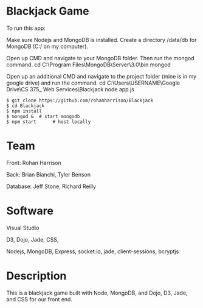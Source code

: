 # Blackjack Game
To run this app:

Make sure Nodejs and MongoDB is installed.
Create a directory /data/db for MongoDB (C:/ on my computer).

Open up CMD and navigate to your MongoDB folder. Then run the mongod command. 
cd C:\Program Files\MongoDB\Server\3.0\bin
mongod

Open up an additional CMD and navigate to the project folder (mine is in my google drive) and run the command.
cd C:\Users\USERNAME\Google Drive\CS 375_ Web Services\Blackjack
node app.js



```console
$ git clone https://github.com/rohanharrison/Blackjack
$ cd Blackjack
$ npm install
$ mongod &  # start mongodb
$ npm start      # host locally
```
# Team
Front: Rohan Harrison

Back: Brian Bianchi, Tyler Benson

Database: Jeff Stone, Richard Reilly


# Software
Visual Studio 

D3, Dojo, Jade, CSS,

Nodejs, MongoDB, Express, socket.io, jade, client-sessions, bcryptjs


# Description

This is a blackjack game built with Node, MongoDB, and Dojo, D3, Jade, and CSS for our front end.
